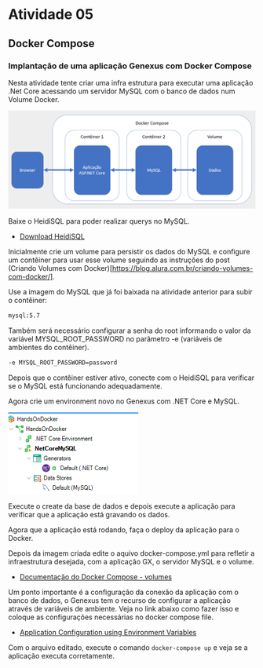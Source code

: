 # Atividade 05

## Docker Compose

### Implantação de uma aplicação Genexus com Docker Compose

Nesta atividade tente criar uma infra estrutura para executar uma aplicação .Net Core acessando um servidor MySQL com o banco de dados num Volume Docker.

![Infra Docker Compose](imagens/infra-dockercompose.png)


Baixe o HeidiSQL para poder realizar querys no MySQL.

- [Download HeidiSQL](https://www.heidisql.com/download.php)

Inicialmente crie um volume para persistir os dados do MySQL e configure um contêiner para usar esse volume seguindo as instruções do post (Criando Volumes com Docker)[https://blog.alura.com.br/criando-volumes-com-docker/].

Use a imagem do MySQL que já foi baixada na atividade anterior para subir o contêiner:

```bash
mysql:5.7
```
Também será necessário configurar a senha do root informando o valor da variável MYSQL_ROOT_PASSWORD no parâmetro -e (variáveis de ambientes do contêiner).

``` bash
-e MYSQL_ROOT_PASSWORD=password 
```

Depois que o contêiner estiver ativo, conecte com o HeidiSQL para verificar se o MySQL está funcionando adequadamente.

Agora crie um environment novo no Genexus com .NET Core e MySQL.

![Genexus env](imagens/genexus-env.png)

Execute o create da base de dados e depois execute a aplicação para verificar que a aplicação está gravando os dados.

Agora que a aplicação está rodando, faça o deploy da aplicação para o Docker.

Depois da imagem criada edite o aquivo docker-compose.yml para refletir a infraestrutura desejada, com a aplicação GX, o servidor MySQL e o volume.

- [Documentação do Docker Compose - volumes](https://docs.docker.com/compose/compose-file/#volumes)

Um ponto importante é a configuração da conexão da aplicação com o banco de dados, o Genexus tem o recurso de configurar a aplicação através de variáveis de ambiente. Veja no link abaixo como fazer isso e coloque as configurações necessárias no docker compose file.

- [Application Configuration using Environment Variables](https://wiki.genexus.com/commwiki/servlet/wiki?39459,Application+Configuration+using+Environment+Variables)

Com o arquivo editado, execute o comando `docker-compose up` e veja se a aplicação executa corretamente.